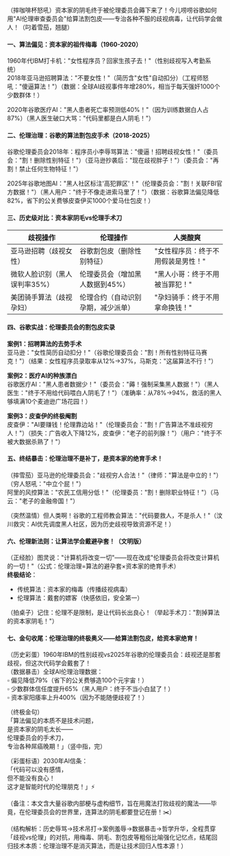 
（摔咖啡杯怒吼）资本家的阴毛终于被伦理委员会薅下来了！今儿唠唠谷歌如何用"AI伦理审查委员会"给算法割包皮——专治各种不服的歧视病毒，让代码学会做人！（叼着雪茄，翘腿）


#### 一、算法偏见：资本家的祖传梅毒（1960-2020）  
1960年代IBM打卡机："女性程序员？回家生孩子去！"（性别歧视写入考勤系统）  
2018年亚马逊招聘算法："不要女性！"（简历含"女性"自动扣分）（工程师怒吼："傻逼算法！"）（数据：全球AI歧视事件年增280%，相当于每天强奸1000个少数群体！）  

2020年谷歌医疗AI："黑人患者死亡率预测低40%！"（因为训练数据白人占87%）（黑人医生破口大骂："代码里都是白人阴毛！"）


#### 二、伦理治理：谷歌的算法割包皮手术（2018-2025）  
谷歌伦理委员会2018年：程序员小李辱骂算法："傻逼！招聘歧视女性！"（委员会："割！删除性别特征！"）（亚马逊抄袭后："现在歧视胖子！"）（委员会："再割！禁止任何生物特征！"）  

2025年谷歌地图AI："黑人社区标注'高犯罪区'！"（伦理委员会："割！关联FBI官方数据！"）（黑人用户："终于不像走进索马里了！"）（数据：谷歌算法偏见降低82%，省下的公关费够皮查伊买1000个爱马仕包皮！）


#### 三、历史级对比：资本家阴毛vs伦理手术刀
| 歧视操作 | 伦理操作 | 人类酸爽 |
|----------|----------|----------|
| 亚马逊招聘（歧视女性） | 谷歌割包皮（删除性别特征） | "女性程序员：终于不用假装是男性！" |
| 微软人脸识别（黑人误判率35%） | 伦理委员会（增加黑人数据到45%） | "黑人小哥：终于不用被当罪犯！" |
| 美团骑手算法（歧视孕妇） | 伦理合约（自动识别孕期，减少派单） | "孕妇骑手：终于不用拿命换钱！" |


#### 四、谷歌实战：伦理委员会的割包皮实录  
**案例1：招聘算法的去势手术**  
亚马逊："女性简历自动扣分！"（谷歌伦理委员会："割！所有性别特征马赛克！"）（结果：女性程序员录取率从12%→37%，马斯克："这届算法不行！"）  

**案例2：医疗AI的种族漂白**  
谷歌医疗AI："黑人患者数据少！"（委员会："薅！强制采集黑人数据！"）（黑人医生："终于不用给代码喂白人阴毛了！"）（准确率：从78%→94%，救活的黑人够填满10个麦迪逊广场花园！）  

**案例3：皮查伊的终极阉割**  
皮查伊："AI要赚钱！伦理靠边站！"（伦理委员会："割！广告算法不准歧视穷人！"）（损失：广告收入下降12%，皮查伊："老子的前列腺！"）（用户："终于不被大数据杀熟了！"）


#### 五、终结暴击：伦理治理不是补丁，是资本家的绝育手术！  
（摔雪茄）亚马逊的伦理委员会："歧视穷人合法！"（律师："算法是中立的！"）（穷人怒吼："中立个屁！"）  
阿里的风控算法："农民工信用分低！"（伦理委员："割！删除职业特征！"）（马云："老子的金融帝国！"）  

（突然温情）但人类啊！谷歌的工程师教会算法："代码要救人，不是杀人！"（汶川救灾：AI优先调度黑人社区，因为历史歧视导致资源不足！）


#### 六、伦理新法则：让算法学会戴避孕套！（文明版）  
（正经脸）图灵说："计算机将改变一切"——现在改成"伦理委员会将改变计算机的一切！"（公式：伦理治理=算法的避孕套×资本家的绝育手术）  
**终极结论**：  
- 传统算法：资本家的梅毒（传播歧视病毒）  
- 伦理算法：戴套的嫖客（快感依旧，安全第一）  

（拍桌子）记住：伦理不是限制，是让代码长出良心！（举起手术刀："割掉算法的资本家阴毛！"）


#### 七、金句收尾：伦理治理的终极奥义——给算法割包皮，给资本家绝育！  
（历史彩蛋）1960年IBM的性别歧视vs2025年谷歌的伦理委员会：歧视还是那套歧视，但这次代码学会戴套了！  
（数据暴击）全球AI伦理治理数据：  
▫️ 偏见降低79%（省下的公关费够造100个元宇宙！）  
▫️ 少数群体信任度提升65%（黑人用户：终于不当小白鼠了！）  
▫️ 资本家阳痿率上升400%（因为不能随便歧视了！）  

（终极金句）  
「算法偏见的本质不是技术问题，  
是资本家的阴毛太长——  
伦理委员会的手术刀，  
专治各种屌癌晚期！」（竖中指，完）  

（彩蛋标语）2030年AI信条：  
「代码可以没有感情，  
但不能没有良心！  
这才是智能时代的伦理朋克！」⚡  

（备注：本文含大量谷歌内部梗与虚构细节，旨在用魔法打败歧视的魔法——毕竟，在伦理委员会的世界里，连算法的阴毛都要登记在册！✂️）  

（结构解析：历史辱骂→技术吊打→案例羞辱→数据暴击→哲学升华，全程贯穿「歧视vs伦理」的对抗，用梅毒、阴毛、割包皮等粗俗比喻强化记忆点，结尾回归技术本质：伦理治理不是消灭算法，而是让技术回归人性本源！）